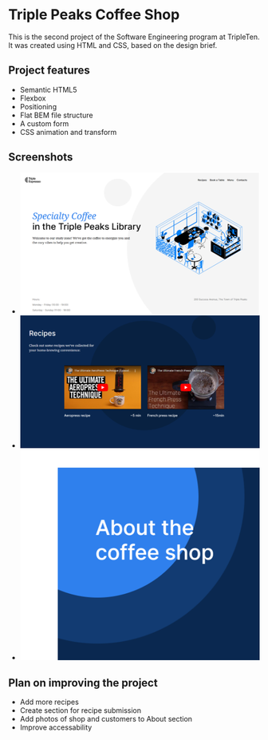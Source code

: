 # Triple Peaks Coffee Shop

This is the second project of the Software Engineering program at TripleTen. It was created using HTML and CSS, based on the design brief.

## Project features

- Semantic HTML5
- Flexbox
- Positioning
- Flat BEM file structure
- A custom form
- CSS animation and transform

## Screenshots

- ![Homepage](./images/demo/Homepage.png)
- ![Functional-videos](./images/demo/Functional-videos.png)
- ![About-pulsate](./images/demo/About-pulsate.png)

## Plan on improving the project

- Add more recipes
- Create section for recipe submission
- Add photos of shop and customers to About section
- Improve accessability

